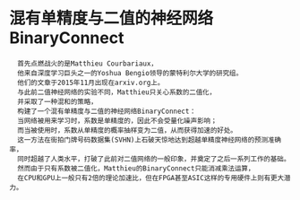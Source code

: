 # 混有单精度与二值的神经网络BinaryConnect

      首先点燃战火的是Matthieu Courbariaux，
      他来自深度学习巨头之一的Yoshua Bengio领导的蒙特利尔大学的研究组。
      他们的文章于2015年11月出现在arxiv.org上。
      与此前二值神经网络的实验不同，Matthieu只关心系数的二值化，
      并采取了一种混和的策略，
      构建了一个混有单精度与二值的神经网络BinaryConnect：
      当网络被用来学习时，系数是单精度的，因此不会受量化噪声影响；
      而当被使用时，系数从单精度的概率抽样变为二值，从而获得加速的好处。
      这一方法在街拍门牌号码数据集(SVHN)上石破天惊地达到超越单精度神经网络的预测准确率，
      同时超越了人类水平，打破了此前对二值网络的一般印象，并奠定了之后一系列工作的基础。
      然而由于只有系数被二值化，Matthieu的BinaryConnect只能消减乘法运算，
      在CPU和GPU上一般只有2倍的理论加速比，但在FPGA甚至ASIC这样的专用硬件上则有更大潜力。
